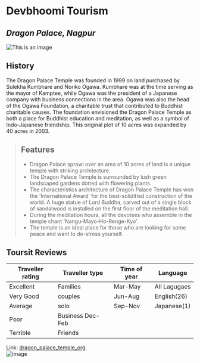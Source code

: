 # Devbhoomi Tourism
## _Dragon Palace, Nagpur_
![This is an image](https://www.outlookindia.com/traveller/wp-content/uploads/2017/04/nAGPUR2_FI.jpg)

## History
The Dragon Palace Temple was founded in 1999 on land purchased by Sulekha Kumbhare and Noriko Ogawa. Kumbhare was at the time serving as the mayor of Kamptee,
while Ogawa was the president of a Japanese company with business connections in the area. Ogawa was also the head of the Ogawa Foundation, a charitable trust 
that contributed to Buddhist charitable causes. The foundation envisioned the Dragon Palace Temple as both a place for Buddhist education and meditation, as well
as a symbol of Indo-Japanese friendship. This original plot of 10 acres was expanded by 40 acres in 2003.

> ## Features
> * Dragon Palace sprawl over an area of 10 acres of land is a unique temple with striking architecture.
> * The Dragon Palace Temple is surrounded by lush green landscaped gardens dotted with flowering plants.
> * The characteristics architecture of Dragon Palace Temple has won the 'International Award' for the best-solidified construction of the world. A huge statue of Lord Buddha, carved out of a single block of sandalwood is installed on the first floor of the meditation hall.
> * During the meditation hours, all the devotees who assemble in the temple chant 'Nangu-Mayo-Ho-Renge-Kyo'.
> * The temple is an ideal place for those who are looking for some peace and want to de-stress yourself.

##  Toursit Reviews 
| Traveller rating | Traveller type | Time of year | Language |
| ------ |----- | ----- | ----- |
| Excellent | Families  | Mar-May  | All Lagugaes  |
| Very Good | couples |  Jun-Aug |  English(26) |
| Average |  solo   |  Sep-Nov | Japanese(1) |
| Poor  |    Business Dec-Feb |
| Terrible | Friends |


Link: [dragon_palace_temple_org](dragon-palace-temple.org).                                                                                                                                                                      
![image](https://user-images.githubusercontent.com/113286570/202896039-196c05f6-666e-469f-b756-1d44d902d5e2.png)  



